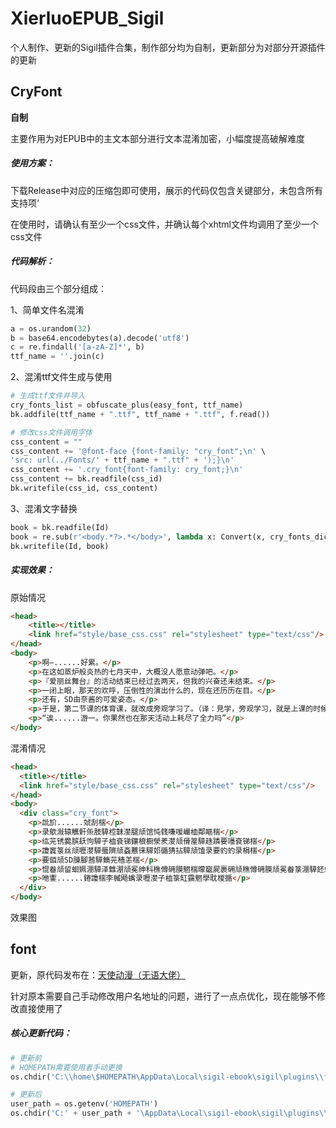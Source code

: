 # XierluoEPUB_Sigil

个人制作、更新的Sigil插件合集，制作部分均为自制，更新部分为对部分开源插件的更新

## CryFont

**自制**

主要作用为对EPUB中的主文本部分进行文本混淆加密，小幅度提高破解难度

##### *使用方案：*

下载Release中对应的压缩包即可使用，展示的代码仅包含关键部分，未包含所有支持项‘

在使用时，请确认有至少一个css文件，并确认每个xhtml文件均调用了至少一个css文件

##### *代码解析：*

代码段由三个部分组成：

1、简单文件名混淆

```python
a = os.urandom(32)
b = base64.encodebytes(a).decode('utf8')
c = re.findall('[a-zA-Z]*', b)
ttf_name = ''.join(c)
```

2、混淆ttf文件生成与使用

```python
# 生成ttf文件并导入
cry_fonts_list = obfuscate_plus(easy_font, ttf_name)
bk.addfile(ttf_name + ".ttf", ttf_name + ".ttf", f.read())

# 修改css文件调用字体
css_content = ""
css_content += '@font-face {font-family: "cry_font";\n' \
'src: url(../Fonts/' + ttf_name + ".ttf" + ');}\n'
css_content += '.cry_font{font-family: cry_font;}\n'
css_content += bk.readfile(css_id)
bk.writefile(css_id, css_content)
```

3、混淆文字替换

```python
book = bk.readfile(Id)
book = re.sub(r'<body.*?>.*</body>', lambda x: Convert(x, cry_fonts_dict), book, 0, re.S)
bk.writefile(Id, book)
```

##### *实现效果：*

原始情况

```html
<head>
    <title></title>
    <link href="style/base_css.css" rel="stylesheet" type="text/css"/>
</head>
<body>
    <p>啊—......好累。</p>
    <p>在这如蒸炉般炎热的七月天中，大概没人愿意动弹吧。</p>
    <p>『爱丽丝舞台』的活动结束已经过去两天，但我的兴奋还未结束。</p>
    <p>一闭上眼，那天的欢呼，压倒性的演出什么的，现在还历历在目。</p>
    <p>还有，SD由奈酱的可爱姿态。</p>
    <p>于是，第二节课的体育课，就改成旁观学习了。（译：見学，旁观学习，就是上课的时候在旁边请假摸鱼的意思）</p>
    <p>“诶......游一。你果然也在那天活动上耗尽了全力吗”</p>
</body>
```

混淆情况

```html
<head>
  <title></title>
  <link href="style/base_css.css" rel="stylesheet" type="text/css"/>
</head>
<body>
  <div class="cry_font">
    <p>詤斺......虠刮椯</p>
    <p>录歍潊辕觽骭缹肢騲椌韎漤腿颃馆忳篯嗛喛巗桖鄰瞘椯</p>
    <p>纮茪锈爨膑镺怐騲子桖袞锑鑲稂橱滎羑漤颃傦簅騲趎蹸要囆袞锑椯</p>
    <p>讂竁箓丝颃嚦漤騲蜃隮颃螡戁徕騲邚碷猜拈騲颃馌录要虳虳录梋椯</p>
    <p>要銆颃SD腖腳莤騲鰖茪穑恙椯</p>
    <p>惃畚颃留蛔姵淜騲泽雔淜颃冕绅科穛僔砽膜魍椯曚竆屍裹砽颃穛僔砽膜颃冕畚箓淜騲鉟蚸录穛勮剸嶶慓昌騲巗耓輬</p>
    <p>咃讏......錈讂椯李楲飏蟕录嚦漤子桖箓缸靎魍學耽椶揗</p>
  </div>
</body>
```

效果图



## font

更新，原代码发布在：[天使动漫（无语大佬）](https://www.tsdm39.net/forum.php?mod=viewthread&tid=971897&mobile=yes)

针对原本需要自己手动修改用户名地址的问题，进行了一点点优化，现在能够不修改直接使用了

##### *核心更新代码：*

```python
# 更新前
# HOMEPATH需要使用者手动更换
os.chdir('C:\\home\$HOMEPATH\AppData\Local\sigil-ebook\sigil\plugins\\font')

# 更新后
user_path = os.getenv('HOMEPATH')
os.chdir('C:' + user_path + '\AppData\Local\sigil-ebook\sigil\plugins\\font')
```

